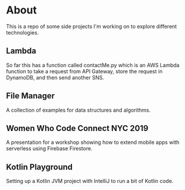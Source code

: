 # About
This is a repo of some side projects I'm working on to explore different technologies.

## Lambda
So far this has a function called contactMe.py which is an AWS Lambda function to take a request from API Gateway, store the request in DynamoDB, and then send another SNS.

## File Manager
A collection of examples for data structures and algorithms.

## Women Who Code Connect NYC 2019
A presentation for a workshop showing how to extend mobile apps with serverless using Firebase Firestore.

## Kotlin Playground
Setting up a Kotlin JVM project with IntelliJ to run a bit of Kotlin code.
